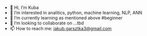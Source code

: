- 👋 Hi, I’m Kuba
- 👀 I’m interested in analitics, python, machine learning, NLP, ANN
- 🌱 I’m currently learning as mentioned above #beginner 
- 💞️ I’m looking to collaborate on ...tbd
- 📫 How to reach me: <jakub.garsztka3@gmail.com>


<!---
KubaG0/KubaG0 is a ✨ special ✨ repository because its `README.md` (this file) appears on your GitHub profile.
You can click the Preview link to take a look at your changes.
--->
